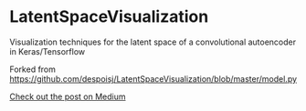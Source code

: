 # LatentSpaceVisualization
Visualization techniques for the latent space of a convolutional autoencoder in Keras/Tensorflow 

Forked from https://github.com/despoisj/LatentSpaceVisualization/blob/master/model.py

[Check out the post on Medium](https://medium.com/@juliendespois/latent-space-visualization-deep-learning-bits-2-bd09a46920df#.8teem7fm4) 
